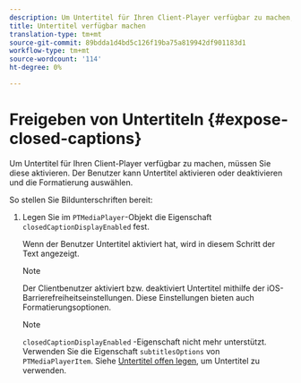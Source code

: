 ```yaml
---
description: Um Untertitel für Ihren Client-Player verfügbar zu machen, müssen Sie diese aktivieren. Der Benutzer kann Untertitel aktivieren oder deaktivieren und die Formatierung auswählen.
title: Untertitel verfügbar machen
translation-type: tm+mt
source-git-commit: 89bdda1d4bd5c126f19ba75a819942df901183d1
workflow-type: tm+mt
source-wordcount: '114'
ht-degree: 0%

---
```



# Freigeben von Untertiteln {#expose-closed-captions}

Um Untertitel für Ihren Client-Player verfügbar zu machen, müssen Sie diese aktivieren. Der Benutzer kann Untertitel aktivieren oder deaktivieren und die Formatierung auswählen.

So stellen Sie Bildunterschriften bereit:

1. Legen Sie im `PTMediaPlayer`-Objekt die Eigenschaft `closedCaptionDisplayEnabled` fest.

   Wenn der Benutzer Untertitel aktiviert hat, wird in diesem Schritt der Text angezeigt.

   >[!NOTE]
   >
   >Der Clientbenutzer aktiviert bzw. deaktiviert Untertitel mithilfe der iOS-Barrierefreiheitseinstellungen. Diese Einstellungen bieten auch Formatierungsoptionen.

   >[!NOTE]
   >
   >`closedCaptionDisplayEnabled` -Eigenschaft nicht mehr unterstützt. Verwenden Sie die Eigenschaft `subtitlesOptions` von `PTMediaPlayerItem`. Siehe [Untertitel offen legen](../../../tvsdk-3x-ios-prog/c-ios-closed-captioning-and-subtitles-ios/c-ios-closed-captioning-and-subtitles-reqts-ios/t-ios-subtitles-exposing-ios.md), um Untertitel zu verwenden.